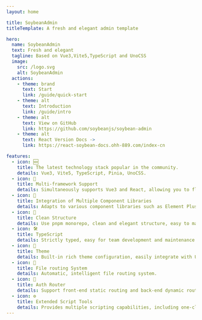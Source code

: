 ```yaml
---
layout: home

title: SoybeanAdmin
titleTemplate: A fresh and elegant admin template

hero:
  name: SoybeanAdmin
  text: Fresh and elegant
  tagline: Based on Vue3,Vite5,TypeScript and UnoCSS
  image:
    src: /logo.svg
    alt: SoybeanAdmin
  actions:
    - theme: brand
      text: Start
      link: /guide/quick-start
    - theme: alt
      text: Introduction
      link: /guide/intro
    - theme: alt
      text: View on GitHub
      link: https://github.com/soybeanjs/soybean-admin
    - theme: alt
      text: React Version Docs ->
      link: https://react-soybean-docs.ohh-889.com/index-cn

features:
  - icon: 🆕
    title: The latest technology stack popular in the community.
    details: Vue3, Vite5, TypeScript, Pinia, UnoCSS.
  - icon: 🔄
    title: Multi-framework Support
    details: Simultaneously supports Vue3 and React, allowing you to flexibly choose your front-end tech stack.
  - icon: 🎨
    title: Integration of Multiple Component Libraries
    details: Adapts to various component libraries such as Element Plus, Naive UI, Ant Design, and Ant Design Vue to meet diverse UI needs.
  - icon: 🦋
    title: Clean Structure
    details: Use pnpm monorepo, clean and elegant structure, easy to maintain. Very high code specification.
  - icon: 🛠️
    title: TypeScript
    details: Strictly typed, easy for team development and maintenance.
  - icon: 🔩
    title: Theme
    details: Built-in rich theme configuration, easily integrate with UnoCSS.
  - icon: 🔗
    title: File routing System
    details: Automatic, intelligent file routing system.
  - icon: 🔑
    title: Auth Router
    details: Support front-end static routing and back-end dynamic routing.
  - icon: ⚙️
    title: Extended Script Tools
    details: Provides multiple scripting capabilities, including one-click dependency upgrades, automatic generation of ChangeLogs, commit messages, etc., greatly improving development efficiency.
---
```


<script setup>
import {
  VPTeamPage,
  VPTeamPageTitle,
  VPTeamMembers,
  VPTeamPageSection
} from 'vitepress/theme';

const partners = [
  {
    avatar: '	https://avatars.githubusercontent.com/u/49704545?v=4',
    name: 'Soybean',
    title: 'Author',
    desc: 'Creator of SoybeanJS team and author of SoybeanAdmin.',
    links: [
      { icon: 'github', link: 'https://github.com/honghuangdc' }
    ]
  },
  {
    avatar: '	https://avatars.githubusercontent.com/u/79054161?v=4',
    name: '青菜白玉汤',
    title: 'Front-end development · China',
    desc: 'Responsible for front-end development and maintenance, documentation, community maintenance.',
    links: [
      { icon: 'github', link: 'https://github.com/Azir-11' }
    ]
  },
  {
    avatar: 'https://avatars.githubusercontent.com/u/18189346?v=4',
    name: 'paynezhuang',
    links: [
      { icon: 'github', link: 'https://github.com/paynezhuang' }
    ]
  },
  {
    avatar: '	https://avatars.githubusercontent.com/u/35002714?v=4',
    name: 'fonghehe',
    desc:'Be keen on new technology, explore the application and practice of new technology, and use it in real projects.',
    links: [
      { icon: 'github', link: 'https://github.com/fonghehe' }
    ]
  },
  {
    avatar: 'https://avatars.githubusercontent.com/u/37368500?v=4',
    name: '我问这瓜保熟吗',
    links: [
      { icon: 'github', link: 'https://github.com/ByteByteBrew' }
    ]
  },
  {
    avatar: 'https://avatars.githubusercontent.com/u/43030980?v=4',
    name: 'yanbowen',
    links: [
      { icon: 'github', link: 'https://github.com/yanbowe' }
    ]
  },
  {
    avatar: 'https://avatars.githubusercontent.com/u/53158783?v=4',
    name: 'lisong',
    links: [
      { icon: 'github', link: 'https://github.com/SonyLeo' }
    ]
  },
  {
    avatar: 'https://avatars.githubusercontent.com/u/155351881?v=4',
    name: 'Ohh',
    title: 'Front-end development · zhengzhou',
    links: [
      { icon: 'github', link: 'https://github.com/mufeng889' }
    ]
  },
  {
    avatar: 'https://avatars.githubusercontent.com/u/23544762?s=96&v=4',
    name: '一寸灰',
    title: 'Front-end development · Beijing',
    desc: 'Why not',
    links: [
      { icon: 'github', link: 'https://github.com/skyfeiz' }
    ]
  },
]
</script>

<VPTeamPage>
  <VPTeamPageTitle>
    <template #title>SoybeanJs Team</template>
  </VPTeamPageTitle>
  <VPTeamPageSection>
    <template #members>
      <VPTeamMembers size="small" :members="partners" />
    </template>
  </VPTeamPageSection>
</VPTeamPage>
